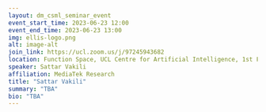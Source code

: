 ```yaml
---
layout: dm_csml_seminar_event
event_start_time: 2023-06-23 12:00
event_end_time: 2023-06-23 13:00
img: ellis-logo.png
alt: image-alt
join_link: https://ucl.zoom.us/j/97245943682
location: Function Space, UCL Centre for Artificial Intelligence, 1st Floor, 90 High Holborn, London WC1V 6BH
speaker: Sattar Vakili
affiliation: MediaTek Research
title: "Sattar Vakili"
summary: "TBA"
bio: "TBA"
---
```

